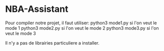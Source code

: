 # NBA-Assistant
Pour compiler notre projet, il faut utiliser:
python3 mode1.py si l'on veut le mode 1
python3 mode2.py si l'on veut le mode 2
python3 mode3.py si l'on veut le mode 3

Il n'y a pas de librairies particuliere a installer.
